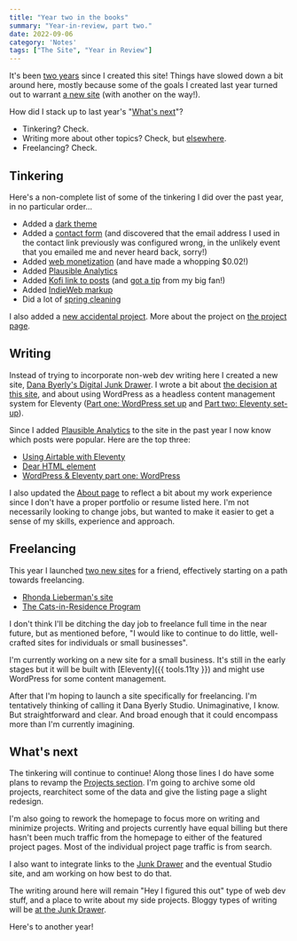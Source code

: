 ```yaml
---
title: "Year two in the books"
summary: "Year-in-review, part two."
date: 2022-09-06
category: 'Notes'
tags: ["The Site", "Year in Review"]
---
```


It's been [two years](/articles/finally-a-new-site/) since I created this site! Things have slowed down a bit around here, mostly because some of the goals I created last year turned out to warrant [a new site](https://danabyerly-junkdrawer.website/) (with another on the way!).

How did I stack up to last year's "[What's next](/notes/year-one-in-the-books/#whats-next)"?
* Tinkering? Check.
* Writing more about other topics? Check, but [elsewhere](https://danabyerly-junkdrawer.website/).
* Freelancing? Check.

## Tinkering
Here's a non-complete list of some of the tinkering I did over the past year, in no particular order...

* Added a [dark theme](/notes/finally-adding-a-dark-theme/)
* Added a [contact form](/contact/) (and discovered that the email address I used in the contact link previously was configured wrong, in the unlikely event that you emailed me and never heard back, sorry!)
* Added [web monetization](/changelog/2021-11-01/) (and have made a whopping $0.02!)
* Added [Plausible Analytics](https://plausible.io/)
* Added [Kofi link to posts](/changelog/2021-10-29/) (and [got a tip](https://ko-fi.com/danabyerly) from my big fan!)
* Added [IndieWeb markup](/changelog/2021-11-14/)
* Did a lot of [spring cleaning](/changelog/2022-05-02/)

I also added a [new accidental project](/notes/the-accidental-project/). More about the project on [the project page](/projects/stakes-profiles/).

## Writing
Instead of trying to incorporate non-web dev writing here I created a new site, [Dana Byerly's Digital Junk Drawer](https://danabyerly-junkdrawer.website/). I wrote a bit about [the decision at this site](/notes/behold-the-junk-drawer/), and about using WordPress as a headless content management system for Eleventy ([Part one: WordPress set up](/articles/wordpress-and-eleventy-part-one-wordpress/) and [Part two: Eleventy set-up](/articles/wordpress-and-eleventy-part-two-eleventy/)).

Since I added [Plausible Analytics](https://plausible.io/) to the site in the past year I now know which posts were popular. Here are the top three:
* [Using Airtable with Eleventy](/articles/using-airtable-with-eleventy/)
* [Dear HTML element](/notes/dear-html-element/)
* [WordPress & Eleventy part one: WordPress](/articles/wordpress-and-eleventy-part-one-wordpress/)

I also updated the [About page](/about/) to reflect a bit about my work experience since I don't have a proper portfolio or resume listed here. I'm not necessarily looking to change jobs, but wanted to make it easier to get a sense of my skills, experience and approach.

## Freelancing
This year I launched [two new sites](/notes/two-new-sites/) for a friend, effectively starting on a path towards freelancing.

* [Rhonda Lieberman's site](https://rhondalieberman.com/)
* [The Cats-in-Residence Program](https://cats-in-residence.org/)

I don't think I'll be ditching the day job to freelance full time in the near future, but as mentioned before, "I would like to continue to do little, well-crafted sites for individuals or small businesses".

I'm currently working on a new site for a small business. It's still in the early stages but it will be built with [Eleventy]({{ tools.11ty }}) and might use WordPress for some content management.

After that I'm hoping to launch a site specifically for freelancing. I'm tentatively thinking of calling it Dana Byerly Studio. Unimaginative, I know. But straightforward and clear. And broad enough that it could encompass more than I'm currently imagining.

## What's next
The tinkering will continue to continue! Along those lines I do have some plans to revamp the [Projects section](/projects/). I'm going to archive some old projects, rearchitect some of the data and give the listing page a slight redesign.

I'm also going to rework the homepage to focus more on writing and minimize projects. Writing and projects currently have equal billing but there hasn't been much traffic from the homepage to either of the featured project pages. Most of the individual project page traffic is from search.

I also want to integrate links to the [Junk Drawer](https://danabyerly-junkdrawer.website/) and the eventual Studio site, and am working on how best to do that.

The writing around here will remain  "Hey I figured this out" type of web dev stuff, and a place to write about my side projects. Bloggy types of writing will be [at the Junk Drawer](https://danabyerly-junkdrawer.website/).

Here's to another year!
